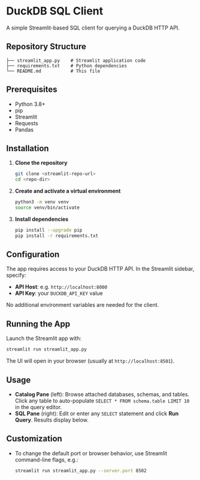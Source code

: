 # DuckDB SQL Client

A simple Streamlit-based SQL client for querying a DuckDB HTTP API.

## Repository Structure

```
├── streamlit_app.py    # Streamlit application code
├── requirements.txt    # Python dependencies
└── README.md           # This file
```

## Prerequisites

- Python 3.8+  
- pip  
- Streamlit  
- Requests  
- Pandas  

## Installation

1. **Clone the repository**  
   ```bash
   git clone <streamlit-repo-url>
   cd <repo-dir>
   ```

2. **Create and activate a virtual environment**  
   ```bash
   python3 -m venv venv
   source venv/bin/activate
   ```

3. **Install dependencies**  
   ```bash
   pip install --upgrade pip
   pip install -r requirements.txt
   ```

## Configuration

The app requires access to your DuckDB HTTP API. In the Streamlit sidebar, specify:

- **API Host**: e.g. `http://localhost:8000`  
- **API Key**: your `DUCKDB_API_KEY` value  

No additional environment variables are needed for the client.

## Running the App

Launch the Streamlit app with:

```bash
streamlit run streamlit_app.py
```

The UI will open in your browser (usually at `http://localhost:8501`).

## Usage

- **Catalog Pane** (left): Browse attached databases, schemas, and tables. Click any table to auto-populate `SELECT * FROM schema.table LIMIT 10` in the query editor.  
- **SQL Pane** (right): Edit or enter any `SELECT` statement and click **Run Query**. Results display below.

## Customization

- To change the default port or browser behavior, use Streamlit command-line flags, e.g.:  
  ```bash
  streamlit run streamlit_app.py --server.port 8502
  ```
